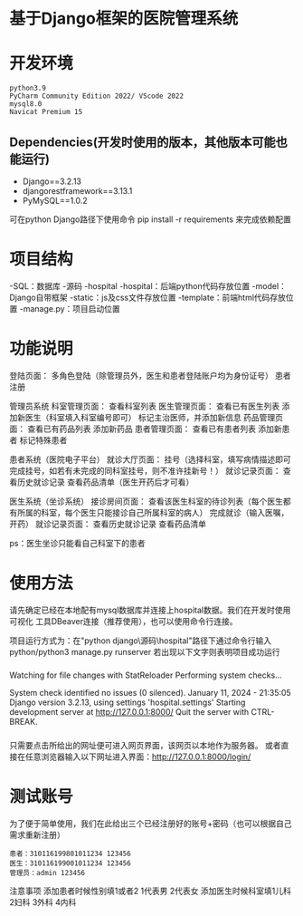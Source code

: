# 基于Django框架的医院管理系统

# 开发环境
    python3.9
    PyCharm Community Edition 2022/ VScode 2022
    mysql8.0
    Navicat Premium 15

   
  ## Dependencies(开发时使用的版本，其他版本可能也能运行)
  - Django==3.2.13
  - djangorestframework==3.13.1
  - PyMySQL==1.0.2
  
  可在python Django路径下使用命令 pip install -r requirements 来完成依赖配置

# 项目结构
  -SQL：数据库
  -源码
    -hospital
      -hospital：后端python代码存放位置
      -model：Django自带框架
      -static：js及css文件存放位置
      -template：前端html代码存放位置
      -manage.py：项目启动位置
      


# 功能说明

登陆页面：
	多角色登陆（除管理员外，医生和患者登陆账户均为身份证号）
	患者注册

管理员系统
科室管理页面：
	查看科室列表
医生管理页面：
	查看已有医生列表
	添加新医生（科室填入科室编号即可）
  标记主治医师，并添加新信息
药品管理页面：
	查看已有药品列表
	添加新药品
患者管理页面：
	查看已有患者列表
	添加新患者
  标记特殊患者

患者系统（医院电子平台）
就诊大厅页面：
	挂号（选择科室，填写病情描述即可完成挂号，如若有未完成的同科室挂号，则不准许挂新号！）
就诊记录页面：
	查看历史就诊记录
	查看药品清单（医生开药后才可看）

医生系统（坐诊系统）
接诊房间页面：
	查看该医生科室的待诊列表（每个医生都有所属的科室，每个医生只能接诊自己所属科室的病人）
	完成就诊（输入医嘱，开药）
就诊记录页面：
	查看历史就诊记录
	查看药品清单

ps：医生坐诊只能看自己科室下的患者


# 使用方法

 请先确定已经在本地配有mysql数据库并连接上hospital数据。我们在开发时使用可视化
 工具DBeaver连接（推荐使用），也可以使用命令行连接。
 
 项目运行方式为：在"python django\源码\hospital"路径下通过命令行输入 python/python3 manage.py runserver 
 若出现以下文字则表明项目成功运行

 ###
  Watching for file changes with StatReloader
  Performing system checks...

  System check identified no issues (0 silenced).
  January 11, 2024 - 21:35:05
  Django version 3.2.13, using settings 'hospital.settings'
  Starting development server at http://127.0.0.1:8000/
  Quit the server with CTRL-BREAK.
  ###
  
  只需要点击所给出的网址便可进入网页界面，该网页以本地作为服务器。
  或者直接在任意浏览器输入以下网址进入界面：http://127.0.0.1:8000/login/


# 测试账号
为了便于简单使用，我们在此给出三个已经注册好的账号+密码（也可以根据自己需求重新注册）

    患者：310116199801011234 123456
    医生：310116199001011234 123456
    管理员：admin 123456

注意事项
添加患者时候性别填1或者2 1代表男 2代表女
添加医生时候科室填1儿科 2妇科  3外科 4内科
